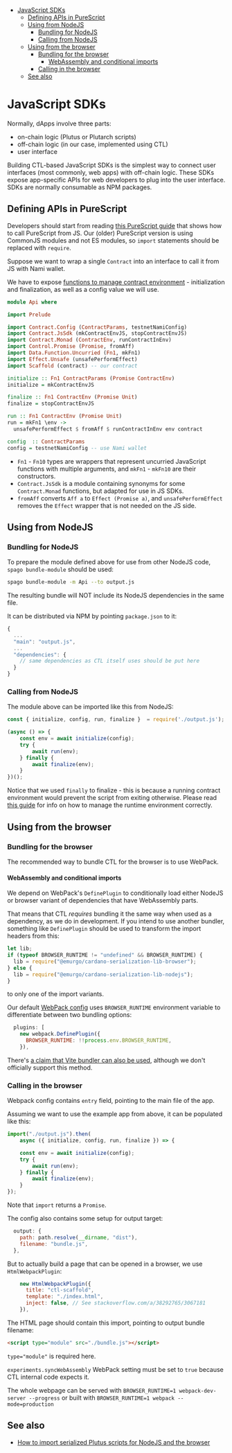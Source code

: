 <!-- START doctoc generated TOC please keep comment here to allow auto update -->
<!-- DON'T EDIT THIS SECTION, INSTEAD RE-RUN doctoc TO UPDATE -->

- [JavaScript SDKs](#javascript-sdks)
  - [Defining APIs in PureScript](#defining-apis-in-purescript)
  - [Using from NodeJS](#using-from-nodejs)
    - [Bundling for NodeJS](#bundling-for-nodejs)
    - [Calling from NodeJS](#calling-from-nodejs)
  - [Using from the browser](#using-from-the-browser)
    - [Bundling for the browser](#bundling-for-the-browser)
      - [WebAssembly and conditional imports](#webassembly-and-conditional-imports)
    - [Calling in the browser](#calling-in-the-browser)
  - [See also](#see-also)

<!-- END doctoc generated TOC please keep comment here to allow auto update -->

# JavaScript SDKs

Normally, dApps involve three parts:

- on-chain logic (Plutus or Plutarch scripts)
- off-chain logic (in our case, implemented using CTL)
- user interface

Building CTL-based JavaScript SDKs is the simplest way to connect user interfaces (most commonly, web apps) with off-chain logic. These SDKs expose app-specific APIs for web developers to plug into the user interface. SDKs are normally consumable as NPM packages.

## Defining APIs in PureScript

Developers should start from reading [this PureScript guide](https://book.purescript.org/chapter10.html#calling-purescript-from-javascript) that shows how to call PureScript from JS. Our (older) PureScript version is using CommonJS modules and not ES modules, so `import` statements should be replaced with `require`.

Suppose we want to wrap a single `Contract` into an interface to call it from JS with Nami wallet.

We have to expose [functions to manage contract environment](./contract-environment.md) - initialization and finalization, as well as a config value we will use.

```purescript
module Api where

import Prelude

import Contract.Config (ContractParams, testnetNamiConfig)
import Contract.JsSdk (mkContractEnvJS, stopContractEnvJS)
import Contract.Monad (ContractEnv, runContractInEnv)
import Control.Promise (Promise, fromAff)
import Data.Function.Uncurried (Fn1, mkFn1)
import Effect.Unsafe (unsafePerformEffect)
import Scaffold (contract) -- our contract

initialize :: Fn1 ContractParams (Promise ContractEnv)
initialize = mkContractEnvJS

finalize :: Fn1 ContractEnv (Promise Unit)
finalize = stopContractEnvJS

run :: Fn1 ContractEnv (Promise Unit)
run = mkFn1 \env ->
  unsafePerformEffect $ fromAff $ runContractInEnv env contract

config  :: ContractParams
config = testnetNamiConfig -- use Nami wallet
```

- `Fn1` - `Fn10` types are wrappers that represent uncurried JavaScript functions with multiple arguments, and `mkFn1` - `mkFn10` are their constructors.
- `Contract.JsSdk` is a module containing synonyms for some `Contract.Monad` functions, but adapted for use in JS SDKs.
- `fromAff` converts `Aff a` to `Effect (Promise a)`, and `unsafePerformEffect` removes the `Effect` wrapper that is not needed on the JS side.

## Using from NodeJS

### Bundling for NodeJS

To prepare the module defined above for use from other NodeJS code, `spago bundle-module` should be used:

```bash
spago bundle-module -m Api --to output.js
```

The resulting bundle will NOT include its NodeJS dependencies in the same file.

It can be distributed via NPM by pointing `package.json` to it:

```js
{
  ...
  "main": "output.js",
  ...
  "dependencies": {
    // same dependencies as CTL itself uses should be put here
  }
}
```

### Calling from NodeJS

The module above can be imported like this from NodeJS:

```javascript
const { initialize, config, run, finalize }  = require('./output.js');

(async () => {
    const env = await initialize(config);
    try {
        await run(env);
    } finally {
        await finalize(env);
    }
})();
```

Notice that we used `finally` to finalize - this is because a running contract environment would prevent the script from exiting otherwise. Please read [this guide](./contract-environment.md) for info on how to manage the runtime environment correctly.

## Using from the browser

### Bundling for the browser

The recommended way to bundle CTL for the browser is to use WebPack.

#### WebAssembly and conditional imports

We depend on WebPack's `DefinePlugin` to conditionally load either NodeJS or browser variant of dependencies that have WebAssembly parts.

That means that CTL _requires_ bundling it the same way when used as a dependency, as we do in development. If you intend to use another bundler, something like `DefinePlugin` should be used to transform the import headers from this:

```javascript
let lib;
if (typeof BROWSER_RUNTIME != "undefined" && BROWSER_RUNTIME) {
  lib = require("@emurgo/cardano-serialization-lib-browser");
} else {
  lib = require("@emurgo/cardano-serialization-lib-nodejs");
}
```

to only one of the import variants.

Our default [WebPack config](../webpack.config.js) uses `BROWSER_RUNTIME` environment variable to differentiate between two bundling options:

```js
  plugins: [
    new webpack.DefinePlugin({
      BROWSER_RUNTIME: !!process.env.BROWSER_RUNTIME,
    }),
```

There's [a claim that Vite bundler can also be used](https://github.com/Plutonomicon/cardano-transaction-lib/issues/79#issuecomment-1257036068), although we don't officially support this method.

### Calling in the browser

Webpack config contains `entry` field, pointing to the main file of the app.

Assuming we want to use the example app from above, it can be populated like this:

```js
import("./output.js").then(
    async ({ initialize, config, run, finalize }) => {

    const env = await initialize(config);
    try {
        await run(env);
    } finally {
        await finalize(env);
    }
});
```

Note that `import` returns a `Promise`.

The config also contains some setup for output target:

```js
  output: {
    path: path.resolve(__dirname, "dist"),
    filename: "bundle.js",
  },
```

But to actually build a page that can be opened in a browser, we use `HtmlWebpackPlugin`:

```js
    new HtmlWebpackPlugin({
      title: "ctl-scaffold",
      template: "./index.html",
      inject: false, // See stackoverflow.com/a/38292765/3067181
    }),
```

The HTML page should contain this import, pointing to output bundle filename:

```html
<script type="module" src="./bundle.js"></script>
```

`type="module"` is required here.


`experiments.syncWebAssembly` WebPack setting must be set to `true` because CTL internal code expects it.

The whole webpage can be served with `BROWSER_RUNTIME=1 webpack-dev-server --progress` or built with `BROWSER_RUNTIME=1 webpack --mode=production`

## See also

- [How to import serialized Plutus scripts for NodeJS and the browser](./importing-scripts.md)
